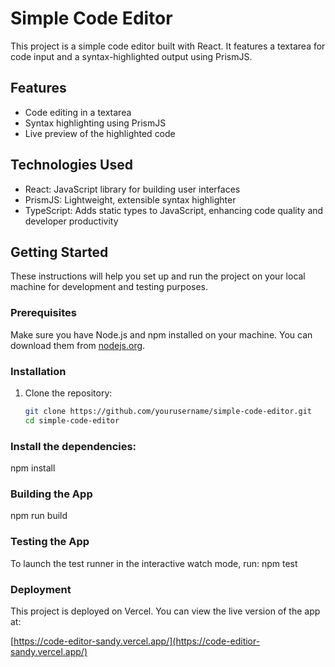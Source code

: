 # Simple Code Editor

This project is a simple code editor built with React. It features a textarea for code input and a syntax-highlighted output using PrismJS.

## Features

- Code editing in a textarea
- Syntax highlighting using PrismJS
- Live preview of the highlighted code

## Technologies Used

- React: JavaScript library for building user interfaces
- PrismJS: Lightweight, extensible syntax highlighter
- TypeScript: Adds static types to JavaScript, enhancing code quality and developer productivity

## Getting Started

These instructions will help you set up and run the project on your local machine for development and testing purposes.

### Prerequisites

Make sure you have Node.js and npm installed on your machine. You can download them from [nodejs.org](https://nodejs.org/).

### Installation

1. Clone the repository:

   ```bash
   git clone https://github.com/yourusername/simple-code-editor.git
   cd simple-code-editor
### Install the dependencies:

npm install

### Building the App
npm run build

### Testing the App
To launch the test runner in the interactive watch mode, run:  npm test

### Deployment
This project is deployed on Vercel. You can view the live version of the app at:

[https://code-editor-sandy.vercel.app/](https://code-editior-sandy.vercel.app/)

